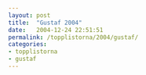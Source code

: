 ```yaml
---
layout: post
title:  "Gustaf 2004"
date:   2004-12-24 22:51:51
permalink: /topplistorna/2004/gustaf/
categories:
- topplistorna
- gustaf
---
```

